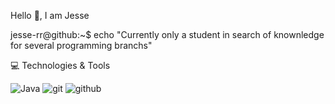 Hello 👋, I am Jesse

jesse-rr@github:~$ echo "Currently only a student in search of knownledge for several programming branchs"

💻 Technologies & Tools

![Java](https://github.com/jesse-rr/jesse-rr/assets/162192002/1a28e96d-9d24-4d0c-a2e4-3d6fa097e4fe)  ![git](https://github.com/jesse-rr/jesse-rr/assets/162192002/0ae8f8b2-4eb3-4e71-9ecd-ae7986f473b3)  ![github](https://github.com/jesse-rr/jesse-rr/assets/162192002/b0837371-45da-4a73-9d04-4aff8775ce78)



